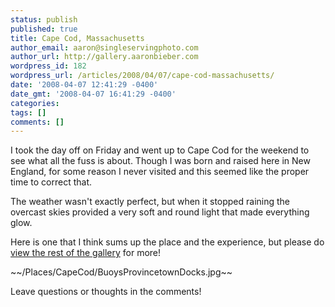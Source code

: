 ```yaml
---
status: publish
published: true
title: Cape Cod, Massachusetts
author_email: aaron@singleservingphoto.com
author_url: http://gallery.aaronbieber.com
wordpress_id: 182
wordpress_url: /articles/2008/04/07/cape-cod-massachusetts/
date: '2008-04-07 12:41:29 -0400'
date_gmt: '2008-04-07 16:41:29 -0400'
categories:
tags: []
comments: []
---
```

I took the day off on Friday and went up to Cape Cod for the weekend to
see what all the fuss is about. Though I was born and raised here in New
England, for some reason I never visited and this seemed like the proper
time to correct that.

The weather wasn't exactly perfect, but when it stopped raining the
overcast skies provided a very soft and round light that made everything
glow.

Here is one that I think sums up the place and the experience, but
please do [view the rest of the
gallery](http://fisheyegallery.com/Places/CapeCod) for more!

~\~/Places/CapeCod/BuoysProvincetownDocks.jpg\~\~

Leave questions or thoughts in the comments!
